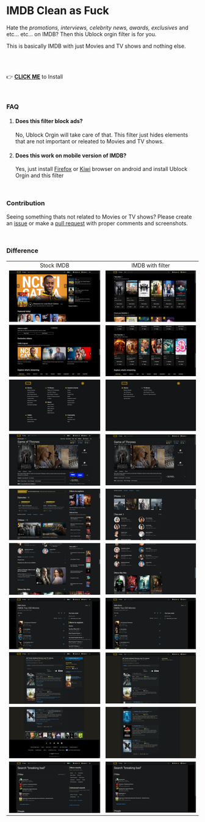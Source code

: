 # IMDB Clean as Fuck

Hate the _promotions, interviews, celebrity news, awards, exclusives_ and etc... etc... on IMDB? Then this Ublock orgin filter is for you.

This is basically IMDB with just Movies and TV shows and nothing else.

<br>

<br>

👉 **[CLICK ME](https://subscribe.adblockplus.org/?location=https://raw.githubusercontent.com/Tetrax-10/imdb-clean-as-fuck/main/imdb-clean-as-fuck.txt&title=IMDB%20Clean%20as%20Fuck)** to Install

<br>

### FAQ

1. #### Does this filter block ads?

    No, Ublock Orgin will take care of that. This filter just hides elements that are not important or releated to Movies and TV shows.

2. #### Does this work on mobile version of IMDB?

    Yes, just install [Firefox](https://play.google.com/store/apps/details?id=org.mozilla.firefox) or [Kiwi](https://play.google.com/store/apps/details?id=com.kiwibrowser.browser) browser on android and install Ublock Orgin and this filter

<br>

### Contribution

Seeing something thats not related to Movies or TV shows? Please create an [issue](https://github.com/Tetrax-10/imdb-clean-as-fuck/issues/new/choose) or make a [pull request](https://github.com/Tetrax-10/imdb-clean-as-fuck/pulls) with proper comments and screenshots.

</br>

### Difference

<table>
  <tr align="center">
    <td>Stock IMDB</td>
     <td>IMDB with filter</td>
  </tr>
  <tr>
    <td><img src="./assets/home.png"></td>
    <td><img src="./assets/home-clean.png"></td>
  </tr>
  <tr>
    <td><img src="./assets/home2.png"></td>
    <td><img src="./assets/home2-clean.png"></td>
  </tr>
  <tr>
    <td><img src="./assets/menu.png"></td>
    <td><img src="./assets/menu-clean.png"></td>
  </tr>
  <tr>
    <td><img src="./assets/tv.png"></td>
    <td><img src="./assets/tv-clean.png"></td>
  </tr>
  <tr>
    <td><img src="./assets/tv2.png"></td>
    <td><img src="./assets/tv2-clean.png"></td>
  </tr>
  <tr>
    <td><img src="./assets/tv3.png"></td>
    <td><img src="./assets/tv3-clean.png"></td>
  </tr>
  <tr>
    <td><img src="./assets/top250.png"></td>
    <td><img src="./assets/top250-clean.png"></td>
  </tr>
  <tr>
    <td><img src="./assets/list.png"></td>
    <td><img src="./assets/list-clean.png"></td>
  </tr>
  <tr>
    <td><img src="./assets/footer.png"></td>
    <td><img src="./assets/footer-clean.png"></td>
  </tr>
  <tr>
    <td><img src="./assets/search.png"></td>
    <td><img src="./assets/search-clean.png"></td>
  </tr>
 </table>
